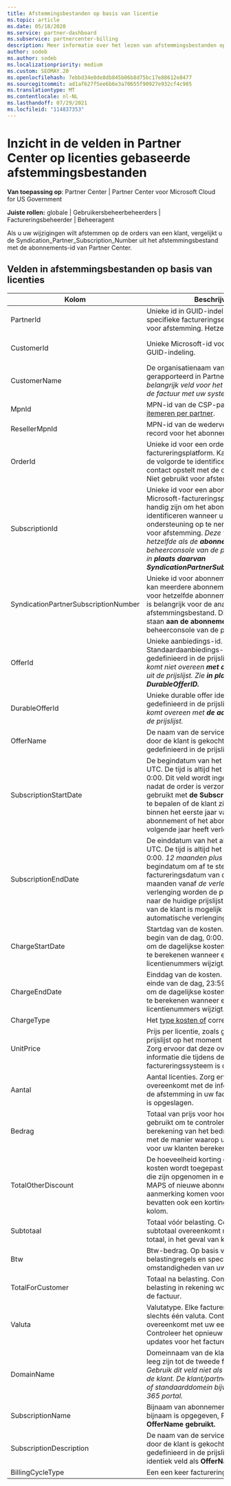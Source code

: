 ```yaml
---
title: Afstemmingsbestanden op basis van licentie
ms.topic: article
ms.date: 05/18/2020
ms.service: partner-dashboard
ms.subservice: partnercenter-billing
description: Meer informatie over het lezen van afstemmingsbestanden op basis van licenties in Partner Center. In dit artikel wordt uitgelegd wat de betekenis is van elk veld in uw op licenties gebaseerde reconbestand.
author: sodeb
ms.author: sodeb
ms.localizationpriority: medium
ms.custom: SEOMAY.20
ms.openlocfilehash: 7ebbd34e8de8db845b06b8d75bc17e88612e8477
ms.sourcegitcommit: ad1af627f5ee6b6e3a70655f90927e932cf4c985
ms.translationtype: MT
ms.contentlocale: nl-NL
ms.lasthandoff: 07/29/2021
ms.locfileid: "114837353"
---
```

# <a name="understand-the-fields-in-partner-center-license-based-reconciliation-files"></a>Inzicht in de velden in Partner Center op licenties gebaseerde afstemmingsbestanden

**Van toepassing op**: Partner Center | Partner Center voor Microsoft Cloud for US Government

**Juiste rollen:** globale | Gebruikersbeheerbeheerders | Factureringsbeheerder | Beheeragent

Als u uw wijzigingen wilt afstemmen  op de orders van een klant, vergelijkt u de Syndication_Partner_Subscription_Number uit het afstemmingsbestand met de abonnements-id van Partner Center. 

## <a name="fields-in-license-based-reconciliation-files"></a>Velden in afstemmingsbestanden op basis van licenties

| Kolom | Beschrijving | Voorbeeldwaarde |
| ------ | ----------- | ------------ |
| PartnerId | Unieke id in GUID-indeling voor een specifieke factureringsentiteit. Niet vereist voor afstemming. Hetzelfde in alle rijen. | *8ddd03642-test-test-test-46b58d356b4e* |
| CustomerId | Unieke Microsoft-id voor de klant in GUID-indeling. | *12ABCD34-001A-BCD2-987C-3210ABCD5678* |
| CustomerName | De organisatienaam van de klant, zoals gerapporteerd in Partner Center. *Zeer belangrijk veld voor het afstemmen van de factuur met uw systeemgegevens.* | *TestKlant A* |
| MpnId | MPN-id van de CSP-partner. Zie [itemeren per partner](use-the-reconciliation-files.md#itemize-reconciliation-files-by-partner). | *4390934* |
| ResellerMpnId | MPN-id van de wederverkoper van de record voor het abonnement.  |
| OrderId | Unieke id voor een order in het Microsoft-factureringsplatform. Kan handig zijn om de volgorde te identificeren wanneer u contact opstelt met de ondersteuning. Niet gebruikt voor afstemming. | *566890604832738111* |
| SubscriptionId | Unieke id voor een abonnement in het Microsoft-factureringsplatform. Kan handig zijn om het abonnement te identificeren wanneer u contact op met de ondersteuning op te nemen. Niet gebruikt voor afstemming. *Deze waarde is niet hetzelfde als de **abonnements-id** in de beheerconsole van de partner. Raadpleeg in **plaats daarvan SyndicationPartnerSubscriptionNumber.*** | *usCBMgAAAAAAAAIA* |
| SyndicationPartnerSubscriptionNumber | Unieke id voor abonnementen. Een klant kan meerdere abonnementen hebben voor hetzelfde abonnement. Deze kolom is belangrijk voor de analyse van afstemmingsbestand. Dit veld wordt toe te staan **aan de abonnements-id** in de beheerconsole van de partner. | *fb977ab5-test-test-test-24c8d9591708* |
| OfferId | Unieke aanbiedings-id. Standaardaanbiedings-id, zoals gedefinieerd in de prijslijst. *Deze waarde komt niet overeen **met de aanbiedings-id** uit de prijslijst. Zie **in plaats daarvan DurableOfferID.*** | *FE616D64-E9A8-40EF-843F-152E9BBEF3D1* |
| DurableOfferId | Unieke durable offer identifier, zoals gedefinieerd in de prijslijst. *Deze waarde komt overeen met **de aanbiedings-id** uit de prijslijst.* | *1017D7F3-6D7F-4BFA-BDD8-79BC8F104E0C* |
| OfferName | De naam van de serviceaanbieding die door de klant is gekocht, zoals gedefinieerd in de prijslijst. | *Microsoft Office 365 (Abonnement E3)* |
| SubscriptionStartDate | De begindatum van het abonnement in UTC. De tijd is altijd het begin van de dag, 0:00. Dit veld wordt ingesteld op de dag nadat de order is verzonden. Wordt gebruikt met **de SubscriptionEndDate** om te bepalen of de klant zich nog steeds binnen het eerste jaar van het abonnement of het abonnement voor het volgende jaar heeft verlengd. | *2/1/2019 0:00* |
| SubscriptionEndDate | De einddatum van het abonnement in UTC. De tijd is altijd het begin van de dag, 0:00. *12 maanden plus x **dagen*** na de begindatum om af te stemmen met de factureringsdatum van de partner of 12 maanden vanaf *de verlengingsdatum.* Bij verlenging worden de prijzen bijgewerkt naar de huidige prijslijst. Communicatie van de klant is mogelijk vereist voor automatische verlenging. | *2/1/2019 0:00* |
| ChargeStartDate | Startdag van de kosten. De tijd is altijd het begin van de dag, 0:00. Wordt gebruikt om de dagelijkse kosten *(pro rata kosten)* te berekenen wanneer een klant de licentienummers wijzigt. | *2/1/2019 0:00* |
| ChargeEndDate | Einddag van de kosten. De tijd is altijd het einde van de dag, 23:59. Wordt gebruikt om de dagelijkse kosten *(pro rata kosten)* te berekenen wanneer een klant de licentienummers wijzigt. | *2/28/2019 23:59* |
| ChargeType | Het [type kosten of](recon-file-charge-types.md) correctie. | Zie [kostentypen.](recon-file-charge-types.md) |
| UnitPrice | Prijs per licentie, zoals gepubliceerd in de prijslijst op het moment van aankoop. Zorg ervoor dat deze overeenkomt met de informatie die tijdens de afstemming in uw factureringssysteem is opgeslagen. | *6.82* |
| Aantal | Aantal licenties. Zorg ervoor dat deze overeenkomt met de informatie die tijdens de afstemming in uw factureringssysteem is opgeslagen. | *2* |
| Bedrag | Totaal van prijs voor hoeveelheid. Wordt gebruikt om te controleren of de berekening van het bedrag overeenkomt met de manier waarop u deze waarde voor uw klanten berekent. | *13.32* |
| TotalOtherDiscount | De hoeveelheid korting die op deze kosten wordt toegepast. Productlicenties die zijn opgenomen in een competentie, MAPS of nieuwe abonnementen die in aanmerking komen voor een incentive, bevatten ook een kortingsbedrag in deze kolom. | *2.32* |
| Subtotaal | Totaal vóór belasting. Controleert of uw subtotaal overeenkomt met het verwachte totaal, in het geval van korting. | *11* |
| Btw | Btw-bedrag. Op basis van de belastingregels en specifieke omstandigheden van uw markt. | *0* |
| TotalForCustomer | Totaal na belasting. Controleert of er belasting in rekening wordt gebracht op de factuur. | *11* |
| Valuta | Valutatype. Elke factureringsentiteit heeft slechts één valuta. Controleer of deze overeenkomt met uw eerste factuur. Controleer het opnieuw na belangrijke updates voor het factureringsplatform. | *EUR* |
| DomainName | Domeinnaam van de klant. Dit veld kan leeg zijn tot de tweede factureringscyclus. *Gebruik dit veld niet als een unieke id voor de klant. De klant/partner kan het vanity- of standaarddomein bijwerken via Office 365 portal.* | *example.onmicrosoft.com* |
| SubscriptionName | Bijnaam van abonnement. Als er geen bijnaam is opgegeven, Partner Center de **OfferName gebruikt.** | *PROJECT ONLINE* |
| SubscriptionDescription | De naam van de serviceaanbieding die door de klant is gekocht, zoals gedefinieerd in de prijslijst. (Dit is een identiek veld als **OfferName.)** | *PROJECT ONLINE PREMIUM ZONDER PROJECTCLIENT* |
| BillingCycleType | Een een keer factureringsfrequentie.| *Maandelijks* |
